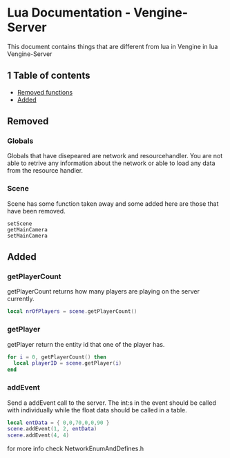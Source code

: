# Lua Documentation - Vengine-Server
This document contains things that are different from lua in Vengine in lua Vengine-Server 

## 1 Table of contents
* [Removed functions](#Removed)
* [Added](#Added)

## Removed
### Globals
  Globals that have disepeared are network and resourcehandler. You are not able to retrive any information about the network or able to load any data from the resource handler.
### Scene
  Scene has some function taken away and some added here are those that have been removed.
  ~~~
  setScene
  getMainCamera
  setMainCamera
  ~~~
## Added
 
  ### getPlayerCount
  getPlayerCount returns how many players are playing on the server currently.
  ~~~Lua
  local nrOfPlayers = scene.getPlayerCount()
  ~~~
  ### getPlayer
  getPlayer return the entity id that one of the player has.
  ~~~Lua
  for i = 0, getPlayerCount() then
    local playerID = scene.getPlayer(i)
  end
  ~~~
  
  ### addEvent
  Send a addEvent call to the server.
  The int:s in the event should be called with individually while the float data should be called in a table.
  ~~~Lua
  local entData = { 0,0,70,0,0,90 }
  scene.addEvent(1, 2, entData)
  scene.addEvent(4, 4)
  ~~~
  for more info check NetworkEnumAndDefines.h

